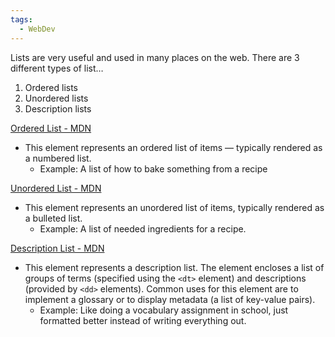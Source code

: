 ```yaml
---
tags:
  - WebDev
---
```

Lists are very useful and used in many places on the web.
There are 3 different types of list…
1. Ordered lists
2. Unordered lists
3. Description lists

[Ordered List - MDN](https://developer.mozilla.org/en-US/docs/Web/HTML/Element/ol)
* This element represents an ordered list of items — typically rendered as a numbered list.
	* Example: A list of how to bake something from a recipe

[Unordered List - MDN](https://developer.mozilla.org/en-US/docs/Web/HTML/Element/ul)
* This element represents an unordered list of items, typically rendered as a bulleted list.
	* Example: A list of needed ingredients for a recipe.

[Description List - MDN](https://developer.mozilla.org/en-US/docs/Web/HTML/Element/dl)
* This element represents a description list. The element encloses a list of groups of terms (specified using the `<dt>` element) and descriptions (provided by `<dd>` elements). Common uses for this element are to implement a glossary or to display metadata (a list of key-value pairs).
	* Example: Like doing a vocabulary assignment in school, just formatted better instead of writing everything out.